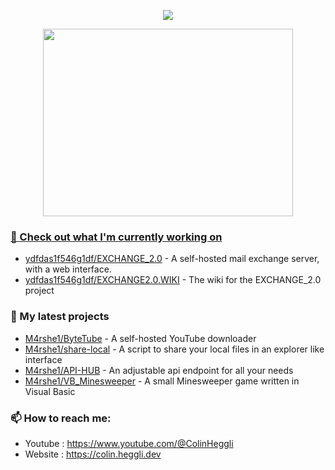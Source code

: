 <p align="center"><a href="https://github.com/anuraghazra/github-readme-stats">
  <img align="center" src="https://github-readme-stats.vercel.app/api?username=M4rshe1&show_icons=true&theme=tokyonight" />
</a></p>

<p align="center"><a href="https://wakatime.com/@M4rshe1">
<a href="https://wakatime.com/@M4rshe1">
  <img align="center" width="400" height="300" src="https://github-readme-stats.vercel.app/api/top-langs/?username=M4rshe1&layout=donut&theme=tokyonight" />

[//]: # (</a>)

[//]: # (  <img align="center" width="400" height="300" src="https://wakatime.com/share/@M4rshe1/74537e1a-9549-484a-ac48-a7853420da5f.svg" />)

[//]: # (</a>)
</p>

[//]: # (<p align="center"><a href="https://wakatime.com/@M4rshe1">)

[//]: # (  <img align="center" width="400" height="300" src="https://wakatime.com/share/@M4rshe1/2cdd953e-a702-4f2c-a310-be4f22e66d59.svg" />)

[//]: # (</a>)

[//]: # (<a href="https://wakatime.com/@M4rshe1">)

[//]: # (  <img align="center" width="400" height="300" src="https://wakatime.com/share/@M4rshe1/287d3975-1fc0-4085-8038-1c4440f8428a.svg" />)

[//]: # (</a></p>)

### 👷 Check out what I'm currently working on

- [ydfdas1f546g1df/EXCHANGE_2.0](https://github.com/ydfdas1f546g1df/EXCHANGE_2.0) - A self-hosted mail exchange server, with a web interface.
- [ydfdas1f546g1df/EXCHANGE2.0.WIKI](https://github.com/M4rshe1/share-local) - The wiki for the EXCHANGE_2.0 project


### 🌱 My latest projects

- [M4rshe1/ByteTube](https://github.com/M4rshe1/ByteTube) - A self-hosted YouTube downloader
- [M4rshe1/share-local](https://github.com/M4rshe1/share-local) - A script to share your local files in an explorer like interface
- [M4rshe1/API-HUB](https://github.com/M4rshe1/API-HUB) - An adjustable api endpoint for all your needs
- [M4rshe1/VB_Minesweeper](https://github.com/M4rshe1/vb_minesweeper) - A small Minesweeper game written in Visual Basic

[//]: # (### 📰 Recent Blog Posts)

### 📫 How to reach me:
- Youtube   : <https://www.youtube.com/@ColinHeggli>
- Website   : <https://colin.heggli.dev>
